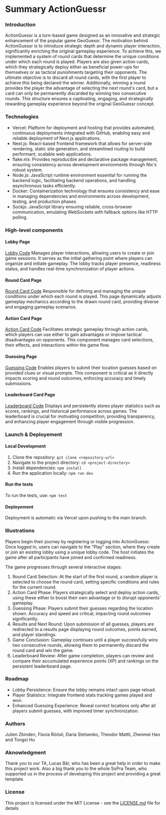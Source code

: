 # Summary ActionGuessr

### Introduction

ActionGuessr is a turn-based game designed as an innovative and strategic enhancement of the popular game GeoGuessr. The motivation behind ActionGuessr is to introduce strategic depth and dynamic player interaction, significantly enriching the original gameplay experience. To achieve this, we implemented a system of round cards that determine the unique conditions under which each round is played. Players are also given action cards, which they strategically deploy either as beneficial power-ups for themselves or as tactical punishments targeting their opponents. The ultimate objective is to discard all round cards, with the first player to achieve this being declared the winner. Additionally, winning a round provides the player the advantage of selecting the next round's card, but a card can only be permanently discarded by winning two consecutive rounds. This structure ensures a captivating, engaging, and strategically rewarding gameplay experience beyond the original GeoGuessr concept.

### Technologies 

- Vercel: Platform for deployment and hosting that provides automated, continuous deployments integrated with GitHub, enabling easy and reliable deployment of Next.js applications.
- Next.js: React-based frontend framework that allows for server-side rendering, static site generation, and streamlined routing to build performant, scalable web applications.
- flake.nix: Provides reproducible and declarative package management, ensuring consistency across development environments through Nix's robust system.
- Node.js: JavaScript runtime environment essential for running the backend logic, facilitating backend operations, and handling asynchronous tasks efficiently.
- Docker: Containerization technology that ensures consistency and ease in managing dependencies and environments across development, testing, and production phases.
- Sockjs: JavaScript library ensuring reliable, cross-browser communication, emulating WebSockets with fallback options like HTTP polling.

### High-level components

#### Lobby Page
[Lobby Code](https://github.com/SoPra-FS25-Group-15/sopra-fs25-group-15-client/blob/main/app/(withNavigation)/lobbies/%5Bid%5D/page.tsx)
Manages player interactions, allowing users to create or join game sessions. It serves as the initial gathering point where players can organize and initiate gameplay. The lobby tracks player presence, readiness status, and handles real-time synchronization of player actions.

#### Round Card Page
[Round Card Code](https://github.com/SoPra-FS25-Group-15/sopra-fs25-group-15-client/blob/main/app/(game)/games/%5Bcode%5D/roundcard/page.tsx)
Responsible for defining and managing the unique conditions under which each round is played. This page dynamically adjusts gameplay mechanics according to the drawn round card, providing diverse and engaging gameplay scenarios.

#### Action Card Page
[Action Card Code](https://github.com/SoPra-FS25-Group-15/sopra-fs25-group-15-client/blob/main/app/(game)/games/%5Bcode%5D/actioncard/page.tsx)
Facilitates strategic gameplay through action cards, which players can use either to gain advantages or impose tactical disadvantages on opponents. This component manages card selections, their effects, and interactions within the game flow.

#### Guessing Page
[Guessing Code](https://github.com/SoPra-FS25-Group-15/sopra-fs25-group-15-client/blob/main/app/components/game/guess.tsx)
Enables players to submit their location guesses based on provided clues or visual prompts. This component is critical as it directly impacts scoring and round outcomes, enforcing accuracy and timely submissions.

#### Leaderboard Card Page
[Leaderboard Code](https://github.com/SoPra-FS25-Group-15/sopra-fs25-group-15-client/blob/main/app/(withNavigation)/leaderboard/page.tsx)
Displays and persistently stores player statistics such as scores, rankings, and historical performance across games. The leaderboard is crucial for motivating competition, providing transparency, and enhancing player engagement through visible progression.

### Launch & Deployement

#### Local Development
1. Clone the repository: ```git clone <repository-url>```
2. Navigate to the project directory: ```cd <project-directory>```
3. Install dependencies: ```npm install```
4. Run the application locally: ```npm run dev```

#### Run the tests
To run the tests, use: ```npm test```

#### Deployement
Deployment is automatic via Vercel upon pushing to the main branch.

### Illustrations

Players begin their journey by registering or logging into ActionGuessr. Once logged in, users can navigate to the "Play" section, where they create or join an existing lobby using a unique lobby code. The host initiates the game after all participants have joined and confirmed readiness.

The game progresses through several interactive stages:
1. Round Card Selection: At the start of the first round, a random player is selected to choose the round card, setting specific conditions and rules for the current round.
2. Action Card Phase: Players strategically select and deploy action cards, using these either to boost their own advantage or to disrupt opponents' gameplay.
3. Guessing Phase: Players submit their guesses regarding the location shown. Accuracy and speed are critical, impacting round outcomes significantly.
4. Results and Next Round: Upon submission of all guesses, players are redirected to a results page displaying round outcomes, points earned, and player standings.
5. Game Conclusion: Gameplay continues until a player successfully wins two consecutive rounds, allowing them to permanently discard the round card and win the game.
6. Leaderboard Review: After game completion, players can review and compare their accumulated experience points (XP) and rankings on the persistent leaderboard page.

### Roadmap

- Lobby Persistence: Ensure the lobby remains intact upon page reload.
- Player Statistics: Integrate frontend stats tracking games played and won.
- Enhanced Guessing Experience: Reveal correct locations only after all players submit guesses, with improved timer synchronization.

### Authors

Julien Zbinden, Flavia Röösli, Daria Stetsenko, Theodor Mattli, Zhenmei Hao and Tongxi Hu

### Aknowledgment

Thank you to our TA, Lucas Bär, who has been a great help in order to make this project work. Also a big thank you to the whole SoPra Team, who supported us in the process of developing this project and providing a great template.

### License

This project is licensed under the MIT License - see the [LICENSE.md](https://github.com/SoPra-FS25-Group-15/sopra-fs25-group-15-client/blob/main/license.md) file for details

